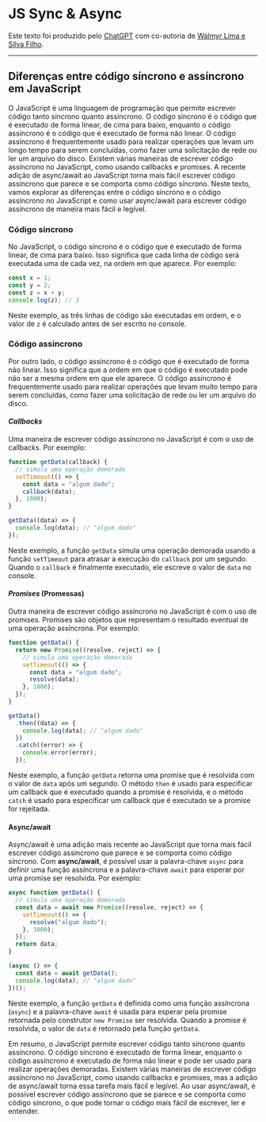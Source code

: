 # JS Sync & Async

Este texto foi produzido pelo [ChatGPT](https://chat.openai.com/) com co-autoria de [Walmyr Lima e Silva Filho](https://github.com/wlsf82).

---

## Diferenças entre código síncrono e assíncrono em JavaScript

O JavaScript é uma linguagem de programação que permite escrever código tanto síncrono quanto assíncrono. O código síncrono é o código que é executado de forma linear, de cima para baixo, enquanto o código assíncrono é o código que é executado de forma não linear. O código assíncrono é frequentemente usado para realizar operações que levam um longo tempo para serem concluídas, como fazer uma solicitação de rede ou ler um arquivo do disco. Existem várias maneiras de escrever código assíncrono no JavaScript, como usando callbacks e promises. A recente adição de async/await ao JavaScript torna mais fácil escrever código assíncrono que parece e se comporta como código síncrono. Neste texto, vamos explorar as diferenças entre o código síncrono e o código assíncrono no JavaScript e como usar async/await para escrever código assíncrono de maneira mais fácil e legível.

### Código síncrono

No JavaScript, o código síncrono é o código que é executado de forma linear, de cima para baixo. Isso significa que cada linha de código será executada uma de cada vez, na ordem em que aparece. Por exemplo:

```js
const x = 1;
const y = 2;
const z = x + y;
console.log(z); // 3

```

Neste exemplo, as três linhas de código são executadas em ordem, e o valor de `z` é calculado antes de ser escrito no console.

### Código assíncrono

Por outro lado, o código assíncrono é o código que é executado de forma não linear. Isso significa que a ordem em que o código é executado pode não ser a mesma ordem em que ele aparece. O código assíncrono é frequentemente usado para realizar operações que levam muito tempo para serem concluídas, como fazer uma solicitação de rede ou ler um arquivo do disco.

#### _Callbacks_

Uma maneira de escrever código assíncrono no JavaScript é com o uso de callbacks. Por exemplo:

```js
function getData(callback) {
  // simula uma operação demorada
  setTimeout(() => {
    const data = "algum dado";
    callback(data);
  }, 1000);
}

getData((data) => {
  console.log(data); // "algum dado"
});

```

Neste exemplo, a função `getData` simula uma operação demorada usando a função `setTimeout` para atrasar a execução do `callback` por um segundo. Quando o `callback` é finalmente executado, ele escreve o valor de `data` no console.

#### _Promises_ (Promessas)

Outra maneira de escrever código assíncrono no JavaScript é com o uso de promises. Promises são objetos que representam o resultado eventual de uma operação assíncrona. Por exemplo:

```js
function getData() {
  return new Promise((resolve, reject) => {
    // simula uma operação demorada
    setTimeout(() => {
      const data = "algum dado";
      resolve(data);
    }, 1000);
  });
}

getData()
  .then((data) => {
    console.log(data); // "algum dado"
  })
  .catch((error) => {
    console.error(error);
  });

```

Neste exemplo, a função `getData` retorna uma promise que é resolvida com o valor de `data` após um segundo. O método `then` é usado para especificar um callback que é executado quando a promise é resolvida, e o método `catch` é usado para especificar um callback que é executado se a promise for rejeitada.

#### Async/await

Async/await é uma adição mais recente ao JavaScript que torna mais fácil escrever código assíncrono que parece e se comporta como código síncrono. Com **async/await**, é possível usar a palavra-chave `async` para definir uma função assíncrona e a palavra-chave `await` para esperar por uma promise ser resolvida. Por exemplo:

```js
async function getData() {
  // simula uma operação demorada
  const data = await new Promise((resolve, reject) => {
    setTimeout(() => {
      resolve("algum dado");
    }, 1000);
  });
  return data;
}

(async () => {
  const data = await getData();
  console.log(data); // "algum dado"
})();

```

Neste exemplo, a função `getData` é definida como uma função assíncrona (`async`) e a palavra-chave `await` é usada para esperar pela promise retornada pelo construtor `new Promise` ser resolvida. Quando a promise é resolvida, o valor de `data` é retornado pela função `getData`.

Em resumo, o JavaScript permite escrever código tanto síncrono quanto assíncrono. O código síncrono é executado de forma linear, enquanto o código assíncrono é executado de forma não linear e pode ser usado para realizar operações demoradas. Existem várias maneiras de escrever código assíncrono no JavaScript, como usando callbacks e promises, mas a adição de async/await torna essa tarefa mais fácil e legível. Ao usar async/await, é possível escrever código assíncrono que se parece e se comporta como código síncrono, o que pode tornar o código mais fácil de escrever, ler e entender.
